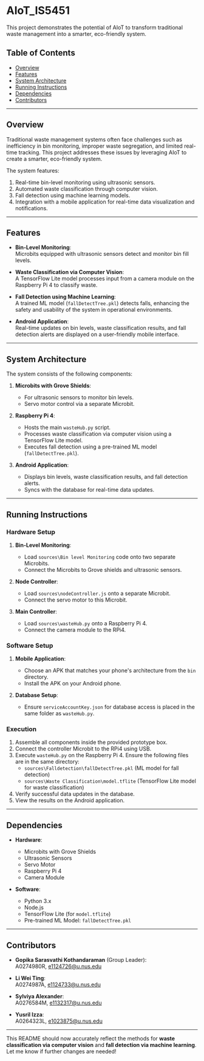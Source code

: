 # AIoT_IS5451
This project demonstrates the potential of AIoT to transform traditional waste management into a smarter, eco-friendly system.


## Table of Contents  
- [Overview](#overview)  
- [Features](#features)  
- [System Architecture](#system-architecture)  
- [Running Instructions](#running-instructions)  
- [Dependencies](#dependencies)  
- [Contributors](#contributors)  

---

## Overview  
Traditional waste management systems often face challenges such as inefficiency in bin monitoring, improper waste segregation, and limited real-time tracking. This project addresses these issues by leveraging AIoT to create a smarter, eco-friendly system.  

The system features:  
1. Real-time bin-level monitoring using ultrasonic sensors.  
2. Automated waste classification through computer vision.  
3. Fall detection using machine learning models.  
4. Integration with a mobile application for real-time data visualization and notifications.  

---

## Features  
- **Bin-Level Monitoring**:  
  Microbits equipped with ultrasonic sensors detect and monitor bin fill levels.  

- **Waste Classification via Computer Vision**:  
  A TensorFlow Lite model processes input from a camera module on the Raspberry Pi 4 to classify waste.  

- **Fall Detection using Machine Learning**:  
  A trained ML model (`fallDetectTree.pkl`) detects falls, enhancing the safety and usability of the system in operational environments.  

- **Android Application**:  
  Real-time updates on bin levels, waste classification results, and fall detection alerts are displayed on a user-friendly mobile interface.  

---

## System Architecture  
The system consists of the following components:  
1. **Microbits with Grove Shields**:  
   - For ultrasonic sensors to monitor bin levels.  
   - Servo motor control via a separate Microbit.  

2. **Raspberry Pi 4**:  
   - Hosts the main `wasteHub.py` script.  
   - Processes waste classification via computer vision using a TensorFlow Lite model.  
   - Executes fall detection using a pre-trained ML model (`fallDetectTree.pkl`).  

3. **Android Application**:  
   - Displays bin levels, waste classification results, and fall detection alerts.  
   - Syncs with the database for real-time data updates.  

---

## Running Instructions  
### Hardware Setup  
1. **Bin-Level Monitoring**:  
   - Load `sources\Bin level Monitoring` code onto two separate Microbits.  
   - Connect the Microbits to Grove shields and ultrasonic sensors.  

2. **Node Controller**:  
   - Load `sources\nodeController.js` onto a separate Microbit.  
   - Connect the servo motor to this Microbit.  

3. **Main Controller**:  
   - Load `sources\wasteHub.py` onto a Raspberry Pi 4.  
   - Connect the camera module to the RPi4.  

### Software Setup  
1. **Mobile Application**:  
   - Choose an APK that matches your phone's architecture from the `bin` directory.  
   - Install the APK on your Android phone.  

2. **Database Setup**:  
   - Ensure `serviceAccountKey.json` for database access is placed in the same folder as `wasteHub.py`.  

### Execution  
1. Assemble all components inside the provided prototype box.  
2. Connect the controller Microbit to the RPi4 using USB.  
3. Execute `wasteHub.py` on the Raspberry Pi 4. Ensure the following files are in the same directory:  
   - `sources\Falldetection\fallDetectTree.pkl` (ML model for fall detection)  
   - `sources\Waste Classification\model.tflite` (TensorFlow Lite model for waste classification)  
4. Verify successful data updates in the database.  
5. View the results on the Android application.  

---

## Dependencies  
- **Hardware**:  
  - Microbits with Grove Shields  
  - Ultrasonic Sensors  
  - Servo Motor  
  - Raspberry Pi 4  
  - Camera Module  

- **Software**:  
  - Python 3.x  
  - Node.js  
  - TensorFlow Lite (for `model.tflite`)  
  - Pre-trained ML Model: `fallDetectTree.pkl`  

---

## Contributors  
- **Gopika Sarasvathi Kothandaraman** (Group Leader):  
  A0274980R, e1124726@u.nus.edu  

- **Li Wei Ting**:  
  A0274987A, e1124733@u.nus.edu  

- **Sylviya Alexander**:  
  A0276584M, e1132317@u.nus.edu  

- **Yusril Izza**:  
  A0264323L, e1023875@u.nus.edu  

---

This README should now accurately reflect the methods for **waste classification via computer vision** and **fall detection via machine learning**. Let me know if further changes are needed!
